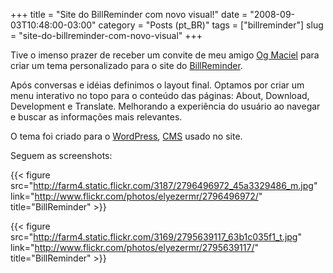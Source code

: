 +++
title = "Site do BillReminder com novo visual!"
date = "2008-09-03T10:48:00-03:00"
category = "Posts (pt_BR)"
tags = ["billreminder"]
slug = "site-do-billreminder-com-novo-visual"
+++

Tive o imenso prazer de receber um convite de meu amigo [Og
Maciel](http://ogmaciel.com/) para criar um tema personalizado para o site do
[BillReminder](http://billreminder.gnulinuxbrasil.org/).

Após conversas e idéias definimos o layout final. Optamos por criar um menu
interativo no topo para o conteúdo das páginas: About, Download, Development e
Translate. Melhorando a experiência do usuário ao navegar e buscar as
informações mais relevantes.

O tema foi criado para o [WordPress](http://wordpress.org),
[CMS](http://pt.wikipedia.org/wiki/Sistema_de_gerenciamento_de_conteúdo) usado
no site.

Seguem as screenshots:

{{< figure
    src="http://farm4.static.flickr.com/3187/2796496972_45a3329486_m.jpg"
    link="http://www.flickr.com/photos/elyezermr/2796496972/"
    title="BillReminder" >}}

{{< figure
    src="http://farm4.static.flickr.com/3169/2795639117_63b1c035f1_t.jpg"
    link="http://www.flickr.com/photos/elyezermr/2795639117/"
    title="BillReminder" >}}
